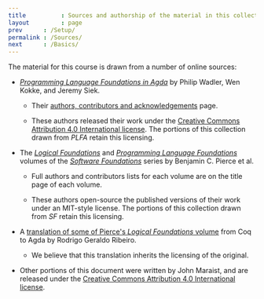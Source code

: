 ```yaml
---
title          : Sources and authorship of the material in this collection
layout         : page
prev      : /Setup/
permalink : /Sources/
next      : /Basics/
---
```


The material for this course is drawn from a number of online sources:

 - [*Programming Language Foundations in Agda*][PLFA] by Philip
   Wadler, Wen Kokke, and Jeremy Siek.

   - Their [authors, contributors and acknowledgements][PLFAack] page.

   - These authors released their work under the [Creative Commons
     Attribution 4.0 International license][CCA4].  The portions of
     this collection drawn from *PLFA* retain this licensing.

 - The [*Logical Foundations*][SFLF] and [*Programming Language
   Foundations*][SFPLF] volumes of the [*Software Foundations*][SF]
   series by Benjamin C. Pierce et al.

   - Full authors and contributors lists for each volume are on the
     title page of each volume.

   - These authors open-source the published versions of their work
     under an MIT-style license.  The portions of this collection
     drawn from *SF* retain this licensing.

 - A [translation of some of Pierce's *Logical Foundations*
   volume][SFLFtrans] from Coq to Agda by Rodrigo Geraldo Ribeiro.

   - We believe that this translation inherits the licensing of the
     original.

 - Other portions of this document were written by John Maraist, and
   are released under the [Creative Commons Attribution 4.0
   International license][CCA4].
 
[PLFA]: https://plfa.github.io/
[PLFAack]: https://plfa.github.io/Acknowledgements/
[SF]: https://softwarefoundations.cis.upenn.edu/current/index.html
[SFLF]: https://softwarefoundations.cis.upenn.edu/current/lf-current/index.html
[SFPLF]: https://softwarefoundations.cis.upenn.edu/current/plf-current/index.html
[SFLFtrans]: https://github.com/rodrigogribeiro/agda-software-foundations
[CCA4]: https://github.com/plfa/plfa.github.io/blob/dev/LICENSE